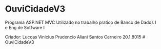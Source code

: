 ﻿# OuviCidadeV3

Programa ASP.NET MVC Utilizado no trabalho pratico de Banco de Dados I e Eng de Sotfware I

Criador: Luccas Vinicius Prudencio Aliani Santos Carneiro
20.1.8015
#   O u v i C i d a d e V 3  
 